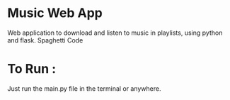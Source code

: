 # Music Web App
Web application to download and listen to music in playlists, using python and flask.
Spaghetti Code

# To Run :
Just run the main.py file in the terminal or anywhere.
